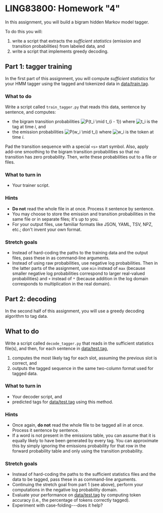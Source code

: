 LING83800: Homework "4"
==============

In this assignment, you will build a bigram hidden Markov model tagger.

To do this you will:

1.  write a script that extracts the *sufficient statistics* (emission and
    transition probabilities) from labeled data, and
2.  write a script that implements greedy decoding.

Part 1: tagger training
-----------------------

In the first part of this assignment, you will compute *sufficient statistics*
for your HMM tagger using the tagged and tokenized data in [data/train.tag](data/train.tag).

### What to do

Write a script called `train_tagger.py` that reads this data, sentence by
sentence, and computes:

-   the bigram transition probabilities ![P(t_i \mid t_{i - 1})](https://render.githubusercontent.com/render/math?math=P(t_i%20%5Cmid%20t_%7Bi%20-%201%7D)) where ![t_i](https://render.githubusercontent.com/render/math?math=t_i) is
    the tag at time *i*, and
-   the emission probabilities ![P(w_i \mid t_i)](https://render.githubusercontent.com/render/math?math=P(w_i%20%5Cmid%20t_i)) where ![w_i](https://render.githubusercontent.com/render/math?math=w_i) is the token at
    time *i*.

Pad the transition sequence with a special `<s>` start symbol. Also, apply
add-one smoothing to the bigram transition probabilities so that no transition
has zero probability. Then, write these probabilities out to a file or files.

### What to turn in

-   Your trainer script.

### Hints

-   **Do not** read the whole file in at once. Process it sentence by sentence.
-   You may choose to store the emission and transition probabilities in the
    same file or in separate files; it's up to you.
-   For your output files, use familiar formats like JSON, YAML, TSV, NPZ, etc.;
    don't invent your own format.

### Stretch goals

-   Instead of hard-coding the paths to the training data and the output files,
    pass these in as command-line arguments.
-   Instead of using raw probabilities, use negative log probabilities. Then in
    the latter parts of the assignment, use `min` instead of `max` (because
    smaller negative log probabilities correspond to larger real-valued
    probabilities) and `+` instead of `*` (because addition in the log domain
    corresponds to multiplication in the real domain).

Part 2: decoding
----------------

In the second half of this assignment, you will use a greedy decoding algorithm
to tag data.

What to do
----------

Write a script called `decode_tagger.py` that reads in the sufficient
statistics file(s), and then, for each sentence in [data/test.tag](data/test.tag),

1.  computes the most likely tag for each slot, assuming the previous slot is
    correct, and
2.  outputs the tagged sequence in the same two-column format used for tagged
    data.

### What to turn in

-   Your decoder script, and
-   predicted tags for [data/test.tag](data/test.tag) using this method.

### Hints

-   Once again, **do not** read the whole file to be tagged all in at once.
    Process it sentence by sentence.
-   If a word is not present in the emissions table, you can assume that it is
    equally likely to have been generated by every tag. You can approximate this
    by simply ignoring the emissions probability for that row in the forward
    probability table and only using the transition probability.

### Stretch goals

-   Instead of hard-coding the paths to the sufficient statistics files and the
    data to be tagged, pass these in as command-line arguments.
-   Continuing the stretch goal from part 1 (see above), perform your
    computations in the negative log probability domain.
-   Evaluate your performance on [data/test.tag](data/test.tag) by computing token accuracy
    (i.e., the percentage of tokens correctly tagged).
-   Experiment with case-folding---does it help?

